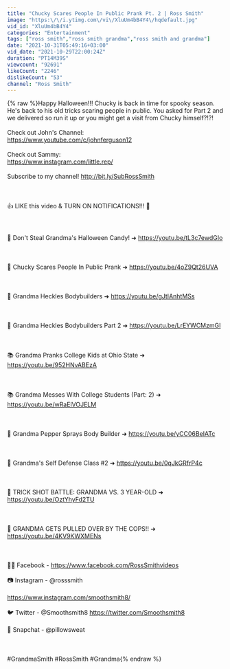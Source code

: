 ```yaml
---
title: "Chucky Scares People In Public Prank Pt. 2 | Ross Smith"
image: "https:\/\/i.ytimg.com\/vi\/XluUm4bB4Y4\/hqdefault.jpg"
vid_id: "XluUm4bB4Y4"
categories: "Entertainment"
tags: ["ross smith","ross smith grandma","ross smith and grandma"]
date: "2021-10-31T05:49:16+03:00"
vid_date: "2021-10-29T22:00:24Z"
duration: "PT14M39S"
viewcount: "92691"
likeCount: "2246"
dislikeCount: "53"
channel: "Ross Smith"
---
```

{% raw %}Happy Halloween!!! Chucky is back in time for spooky season. He's back to his old tricks scaring people in public. You asked for Part 2 and we delivered so run it up or you might get a visit from Chucky himself?!?!<br /><br />Check out John's Channel:<br /><a rel="nofollow" target="blank" href="https://www.youtube.com/c/johnferguson12">https://www.youtube.com/c/johnferguson12</a><br /><br />Check out Sammy:<br /><a rel="nofollow" target="blank" href="https://www.instagram.com/little.rep/">https://www.instagram.com/little.rep/</a><br /><br />Subscribe to my channel! <a rel="nofollow" target="blank" href="http://bit.ly/SubRossSmith">http://bit.ly/SubRossSmith</a><br /><br /><br /><br />👍 LIKE this video &amp; TURN ON NOTIFICATIONS!!! 🔔<br /><br /><br /><br />🎃 Don't Steal Grandma's Halloween Candy! ➜ <a rel="nofollow" target="blank" href="https://youtu.be/tL3c7ewdGIo">https://youtu.be/tL3c7ewdGIo</a><br /><br /><br /><br />👹 Chucky Scares People In Public Prank ➜  <a rel="nofollow" target="blank" href="https://youtu.be/4oZ9Qt26UVA">https://youtu.be/4oZ9Qt26UVA</a><br /><br /><br /><br />💪 Grandma Heckles Bodybuilders ➜ <a rel="nofollow" target="blank" href="https://youtu.be/gJtIAnhtMSs">https://youtu.be/gJtIAnhtMSs</a><br /><br /><br /><br />💪 Grandma Heckles Bodybuilders Part 2 ➜ <a rel="nofollow" target="blank" href="https://youtu.be/LrEYWCMzmGI">https://youtu.be/LrEYWCMzmGI</a><br /><br /><br /><br />📚 Grandma Pranks College Kids at Ohio State ➜ <a rel="nofollow" target="blank" href="https://youtu.be/952HNvABEzA">https://youtu.be/952HNvABEzA</a><br /><br /><br /><br />📚 Grandma Messes With College Students (Part: 2) ➜ <a rel="nofollow" target="blank" href="https://youtu.be/wRaElVOJELM">https://youtu.be/wRaElVOJELM</a><br /><br /><br /><br />🔪 Grandma Pepper Sprays Body Builder ➜ <a rel="nofollow" target="blank" href="https://youtu.be/yCC06BeIATc">https://youtu.be/yCC06BeIATc</a><br /><br /><br /><br />🔪 Grandma's Self Defense Class #2 ➜ <a rel="nofollow" target="blank" href="https://youtu.be/0qJkGRfrP4c">https://youtu.be/0qJkGRfrP4c</a><br /><br /><br /><br />🎯 TRICK SHOT BATTLE: GRANDMA VS. 3 YEAR-OLD ➜ <a rel="nofollow" target="blank" href="https://youtu.be/OztYhyFd2TU">https://youtu.be/OztYhyFd2TU</a><br /><br /><br /><br />🚓 GRANDMA GETS PULLED OVER BY THE COPS!! ➜ <a rel="nofollow" target="blank" href="https://youtu.be/4KV9KWXMENs">https://youtu.be/4KV9KWXMENs</a><br /><br /><br /><br />🧓🏻 Facebook - <a rel="nofollow" target="blank" href="https://www.facebook.com/RossSmithvideos">https://www.facebook.com/RossSmithvideos</a><br /><br />📷 Instagram - @rosssmith<br /><br /><a rel="nofollow" target="blank" href="https://www.instagram.com/smoothsmith8/">https://www.instagram.com/smoothsmith8/</a><br /><br />🐦 Twitter - @Smoothsmith8 <a rel="nofollow" target="blank" href="https://twitter.com/Smoothsmith8">https://twitter.com/Smoothsmith8</a><br /><br />👻 Snapchat - @pillowsweat<br /><br /><br /><br />#GrandmaSmith #RossSmith #Grandma{% endraw %}
